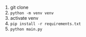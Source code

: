 1. git clone
2. `python -m venv venv`
3. activate venv
4. `pip install -r requirements.txt`
5. `python main.py`
